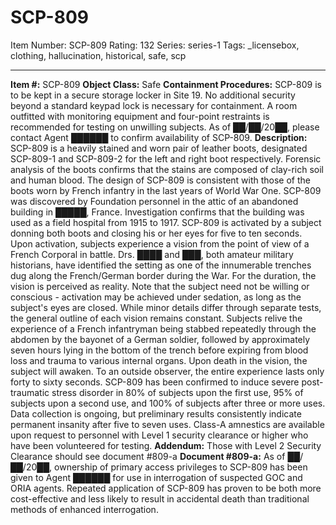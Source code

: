 # SCP-809
Item Number: SCP-809
Rating: 132
Series: series-1
Tags: _licensebox, clothing, hallucination, historical, safe, scp

---

  
**Item #:** SCP-809 
**Object Class:** Safe
**Containment Procedures:** SCP-809 is to be kept in a secure storage locker in Site 19. No additional security beyond a standard keypad lock is necessary for containment. A room outfitted with monitoring equipment and four-point restraints is recommended for testing on unwilling subjects. As of ██/██/20██, please contact Agent ██████ to confirm availability of SCP-809.
**Description:** SCP-809 is a heavily stained and worn pair of leather boots, designated SCP-809-1 and SCP-809-2 for the left and right boot respectively. Forensic analysis of the boots confirms that the stains are composed of clay-rich soil and human blood. The design of SCP-809 is consistent with those of the boots worn by French infantry in the last years of World War One.
SCP-809 was discovered by Foundation personnel in the attic of an abandoned building in █████, France. Investigation confirms that the building was used as a field hospital from 1915 to 1917.
SCP-809 is activated by a subject donning both boots and closing his or her eyes for five to ten seconds. Upon activation, subjects experience a vision from the point of view of a French Corporal in battle. Drs. ████ and ███, both amateur military historians, have identified the setting as one of the innumerable trenches dug along the French/German border during the War. For the duration, the vision is perceived as reality.
Note that the subject need not be willing or conscious - activation may be achieved under sedation, as long as the subject's eyes are closed.
While minor details differ through separate tests, the general outline of each vision remains constant. Subjects relive the experience of a French infantryman being stabbed repeatedly through the abdomen by the bayonet of a German soldier, followed by approximately seven hours lying in the bottom of the trench before expiring from blood loss and trauma to various internal organs. Upon death in the vision, the subject will awaken. To an outside observer, the entire experience lasts only forty to sixty seconds.
SCP-809 has been confirmed to induce severe post-traumatic stress disorder in 80% of subjects upon the first use, 95% of subjects upon a second use, and 100% of subjects after three or more uses. Data collection is ongoing, but preliminary results consistently indicate permanent insanity after five to seven uses.
Class-A amnestics are available upon request to personnel with Level 1 security clearance or higher who have been volunteered for testing.
**Addendum:** Those with Level 2 Security Clearance should see document #809-a
**Document #809-a:**
As of ██/██/20██, ownership of primary access privileges to SCP-809 has been given to Agent ██████ for use in interrogation of suspected GOC and ORIA agents. Repeated application of SCP-809 has proven to be both more cost-effective and less likely to result in accidental death than traditional methods of enhanced interrogation.